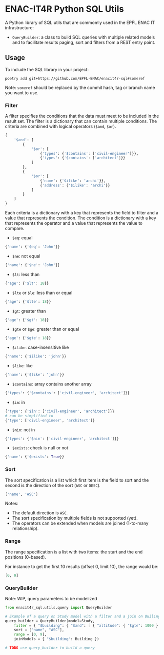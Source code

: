 # ENAC-IT4R Python SQL Utils

A Python library of SQL utils that are commomly used in the EPFL ENAC IT infrastructure:
 
 * `QueryBuilder`: a class to build SQL queries with multiple related models and to facilitate results paging, sort and filters from a REST entry point.

## Usage
To include the SQL library in your project:

```shell
poetry add git+https://github.com/EPFL-ENAC/enacit4r-sql#someref
```

Note: `someref` should be replaced by the commit hash, tag or branch name you want to use.

### Filter

A filter specifies the conditions that the data must meet to be included in the result set. The filter is a dictionary that can contain multiple conditions. The criteria are combined with logical operators (`$and`, `$or`).

```python
{
    '$and': [
        {
            '$or': [
                {'types': {'$contains': ['civil-engineer']}},
                {'types': {'$contains': ['architect']}}
            ]
        }, 
        {
            '$or': [
                {'name': {'$ilike': 'archi'}}, 
                {'address': {'$ilike': 'archi'}}
            ]
        }
    ]
}
```

Each criteria is a dictionary with a key that represents the field to filter and a value that represents the condition. The condition is a dictionary with a key that represents the operator and a value that represents the value to compare.

* `$eq`: equal

```python
{'name': {'$eq': 'John'}}
```

* `$ne`: not equal

```python
{'name': {'$ne': 'John'}}
```

* `$lt`: less than

```python
{'age': {'$lt': 18}}
```

* `$lte` or `$le`: less than or equal

```python
{'age': {'$lte': 18}}
```

* `$gt`: greater than

```python
{'age': {'$gt': 18}}
```

* `$gte` or `$ge`: greater than or equal

```python
{'age': {'$gte': 18}}
```

* `$ilike`: case-insensitive like

```python
{'name': {'$ilike': 'john'}}
```

* `$like`: like

```python
{'name': {'$like': 'john'}}
```

* `$contains`: array contains another array

```python
{'types': {'$contains': ['civil-engineer', 'architect']}}
```

* `$in`: in

```python
{'type': {'$in': ['civil-engineer', 'architect']}}
# can be simplified to
{'type': ['civil-engineer', 'architect']}
```

* `$nin`: not in

```python
{'types': {'$nin': ['civil-engineer', 'architect']}}
```

* `$exists`: check is null or not

```python
{'name': {'$exists': True}}
```

### Sort

The sort specification is a list which first item is the field to sort and the second is the direction of the sort (`ASC` or `DESC`).

```python
['name', 'ASC']
```

Notes:

* The default direction is `ASC`.
* The sort specification by multiple fields is not supported (yet).
* The operators can be extended when models are joined (1-to-many relationship).

### Range

The range specification is a list with two items: the start and the end positions (0-based).

For instance to get the first 10 results (offset 0, limit 10), the range would be:

```python
[0, 9]
```

### QueryBuilder

Note: WIP, query parameters to be modelized

```python
from enacit4r_sql.utils.query import QueryBuilder

# Example of a query on Study model with a filter and a join on Builing model
query_builder = QueryBuilder(model=Study,
    filter = { "$building": { "$and": [ { "altitude": { "$gte": 1000 } }, { "climate_zone": ["Csa"] } ]}},
    sort = ["name", "ASC"],
    range = [0, 9],
    joinModels = { "$building": Building })

# TODO use query_builder to build a query
```